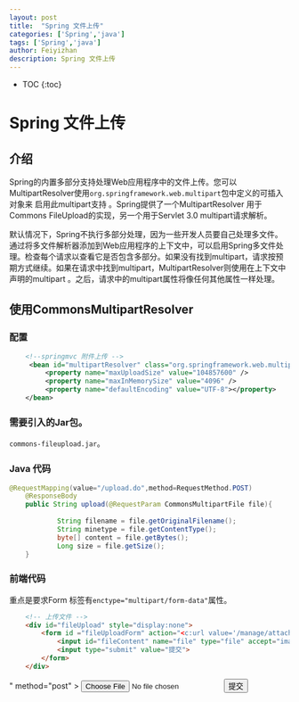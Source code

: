 ```yaml
---
layout: post
title:  "Spring 文件上传"
categories: ['Spring','java']
tags: ['Spring','java']
author: Feiyizhan
description: Spring 文件上传
---
```

* TOC
{:toc}

# Spring 文件上传
## 介绍
Spring的内置多部分支持处理Web应用程序中的文件上传。您可以MultipartResolver使用`org.springframework.web.multipart`包中定义的可插入对象来 启用此multipart支持 。Spring提供了一个MultipartResolver 用于Commons FileUpload的实现，另一个用于Servlet 3.0 multipart请求解析。

默认情况下，Spring不执行多部分处理，因为一些开发人员要自己处理多文件。通过将多文件解析器添加到Web应用程序的上下文中，可以启用Spring多文件处理。检查每个请求以查看它是否包含多部分。如果没有找到multipart，请求按预期方式继续。如果在请求中找到multipart，MultipartResolver则使用在上下文中声明的multipart 。之后，请求中的multipart属性将像任何其他属性一样处理。

## 使用CommonsMultipartResolver

### 配置
```xml
	<!--springmvc 附件上传 -->
	 <bean id="multipartResolver" class="org.springframework.web.multipart.commons.CommonsMultipartResolver">
         <property name="maxUploadSize" value="104857600" />
         <property name="maxInMemorySize" value="4096" />
         <property name="defaultEncoding" value="UTF-8"></property>
    </bean>
```

### 需要引入的Jar包。
 `commons-fileupload.jar`。
 
###  Java 代码
```java
@RequestMapping(value="/upload.do",method=RequestMethod.POST)
	@ResponseBody
	public String upload(@RequestParam CommonsMultipartFile file){
		
            String filename = file.getOriginalFilename();
			String minetype = file.getContentType();
			byte[] content = file.getBytes();
			Long size = file.getSize();
	}

```



### 前端代码
重点是要求Form 标签有`enctype="multipart/form-data"`属性。
```html
	<!-- 上传文件 -->
	<div id="fileUpload" style="display:none">
		<form id ="fileUploadForm" action="<c:url value='/manage/attachment_file/upload.do'/>" enctype="multipart/form-data" method="post" >
			<input id="fileContent" name="file" type="file" accept="image/*">
			<input type="submit" value="提交">
		</form>
	</div>
```


" method="post" >
			<input id="fileContent" name="file" type="file" accept="image/*">
			<input type="submit" value="提交">
		</form>
	</div>
```


